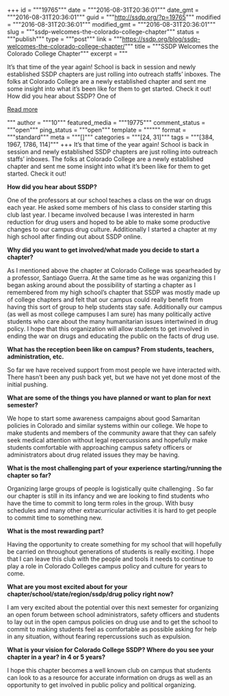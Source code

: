 +++
id = """19765"""
date = """2016-08-31T20:36:01"""
date_gmt = """2016-08-31T20:36:01"""
guid = """http://ssdp.org/?p=19765"""
modified = """2016-08-31T20:36:01"""
modified_gmt = """2016-08-31T20:36:01"""
slug = """ssdp-welcomes-the-colorado-college-chapter"""
status = """publish"""
type = """post"""
link = """https://ssdp.org/blog/ssdp-welcomes-the-colorado-college-chapter/"""
title = """SSDP Welcomes the Colorado College Chapter"""
excerpt = """<p>It&#8217;s that time of the year again! School is back in session and newly established SSDP chapters are just rolling into outreach staffs&#8217; inboxes. The folks at Colorado College are a newly established chapter and sent me some insight into what it&#8217;s been like for them to get started. Check it out! How did you hear about SSDP? One of</p>
<div class="h10"></div>
<p><a class="more-link2 flat" href="https://ssdp.org/blog/ssdp-welcomes-the-colorado-college-chapter/">Read more</a></p>
"""
author = """10"""
featured_media = """19775"""
comment_status = """open"""
ping_status = """open"""
template = """"""
format = """standard"""
meta = """[]"""
categories = """[24, 31]"""
tags = """[384, 1967, 1786, 114]"""
+++
It&#8217;s that time of the year again! School is back in session and newly established SSDP chapters are just rolling into outreach staffs&#8217; inboxes. The folks at Colorado College are a newly established chapter and sent me some insight into what it&#8217;s been like for them to get started. Check it out!

<b>How did you hear about SSDP? </b>

<span style="font-weight: 400;">One of the professors at our school teaches a class on the war on drugs each year. He asked some members of his class to consider starting this club last year. I became involved because I was interested in harm reduction for drug users and hoped to be able to make some productive changes to our campus drug culture. Additionally I started a chapter at my high school after finding out about SSDP online.</span>

<b>Why did you want to get involved/what made you decide to start a chapter?</b>

<span style="font-weight: 400;">As I mentioned above the chapter at Colorado College was spearheaded by a professor, Santiago Guerra. At the same time as he was organizing this I began asking around about the possibility of starting a chapter as I remembered from my high school’s chapter that SSDP was mostly made up of college chapters and felt that our campus could really benefit from having this sort of group to help students stay safe. Additionally our campus (as well as most college campuses I am sure) has many politically active students who care about the many humanitarian issues intertwined in drug policy. I hope that this organization will allow students to get involved in ending the war on drugs and educating the public on the facts of drug use.</span>

<b>What has the reception been like on campus? From students, teachers, administration, etc.</b>

<span style="font-weight: 400;">So far we have received support from most people we have interacted with. There hasn’t been any push back yet, but we have not yet done most of the initial pushing.</span>

<b>What are some of the things you have planned or want to plan for next semester?</b>

<span style="font-weight: 400;">We hope to start some awareness campaigns about good Samaritan policies in Colorado and similar systems within our college. We hope to make students and members of the community aware that they can safely seek medical attention without legal repercussions and hopefully make students comfortable with approaching campus safety officers or administrators about drug related issues they may be having. </span>

<b>What is the most challenging part of your experience starting/running the chapter so far? </b>

<span style="font-weight: 400;">Organizing large groups of people is logistically quite challenging . So far our chapter is still in its infancy and we are looking to find students who have the time to commit to long term roles in the group. With busy schedules and many other extracurricular activities it is hard to get people to commit time to something new.</span>

<b>What is the most rewarding part?</b>

<span style="font-weight: 400;">Having the opportunity to create something for my school that will hopefully be carried on throughout generations of students is really exciting. I hope that I can leave this club with the people and tools it needs to continue to play a role in Colorado Colleges campus policy and culture for years to come.</span>

<b>What are you most excited about for your chapter/school/state/region/ssdp/drug policy right now?</b>

<span style="font-weight: 400;">I am very excited about the potential over this next semester for organizing an open forum between school administrators, safety officers and students to lay out in the open campus policies on drug use and to get the school to commit to making students feel as comfortable as possible asking for help in any situation, without fearing repercussions such as expulsion. </span>

<b>What is your vision for Colorado College SSDP? Where do you see your chapter in a year? in 4 or 5 years?</b>

<span style="font-weight: 400;">I hope this chapter becomes a well known club on campus that students can look to as a resource for accurate information on drugs as well as an opportunity to get involved in public policy and political organizing. </span>
